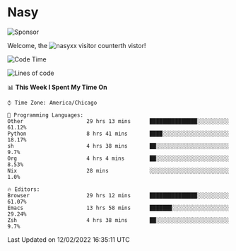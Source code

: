 # Nasy

<!--
<p align="center">
<img height="200" src="https://github-readme-stats.vercel.app/api?username=nasyxx&count_private=true&show_icons=true&theme=dracula&include_all_commits=true"/>
<img height="200" src="https://github-readme-stats.vercel.app/api/top-langs/?username=nasyxx&theme=dracula&hide=html,jupyter+notebook&count_private=true&show_icons=true"/>
</p>

  
----------------
-->

![Sponsor](https://img.shields.io/static/v1.svg?label=Sponsor&message=%E2%9D%A4&logo=GitHub&style=flat&color=pink)
 
Welcome, the ![nasyxx visitor counter](https://count.getloli.com/get/@nasyxx?theme=rule34)th vistor!
 
<!--START_SECTION:waka-->
![Code Time](http://img.shields.io/badge/Code%20Time-1%2C902%20hrs%2022%20mins-blue)

![Lines of code](https://img.shields.io/badge/From%20Hello%20World%20I%27ve%20Written-5%20Million%20lines%20of%20code-blue)

📊 **This Week I Spent My Time On** 

```text
⌚︎ Time Zone: America/Chicago

💬 Programming Languages: 
Other                    29 hrs 13 mins      ███████████████░░░░░░░░░░   61.12% 
Python                   8 hrs 41 mins       ████░░░░░░░░░░░░░░░░░░░░░   18.17% 
sh                       4 hrs 38 mins       ██░░░░░░░░░░░░░░░░░░░░░░░   9.7% 
Org                      4 hrs 4 mins        ██░░░░░░░░░░░░░░░░░░░░░░░   8.53% 
Nix                      28 mins             ░░░░░░░░░░░░░░░░░░░░░░░░░   1.0%

🔥 Editors: 
Browser                  29 hrs 12 mins      ███████████████░░░░░░░░░░   61.07% 
Emacs                    13 hrs 58 mins      ███████░░░░░░░░░░░░░░░░░░   29.24% 
Zsh                      4 hrs 38 mins       ██░░░░░░░░░░░░░░░░░░░░░░░   9.7%

```


 Last Updated on 12/02/2022 16:35:11 UTC
<!--END_SECTION:waka-->

<!-- ![visitors](https://visitor-badge.laobi.icu/badge?page_id=nasyxx.nasyxx) -->
